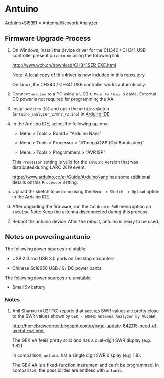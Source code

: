 # Antuino

Arduino+Si5351 = Antenna/Network Analyzer

## Firmware Upgrade Process

1. On Windows, install the device driver for the CH340 / CH341 USB controller
   present on `antuino` using the following link.

   http://www.wch.cn/download/CH341SER_EXE.html

   Note: A local copy of this driver is now included in this repository.

   On Linux, the CH340 / CH341 USB controller works automatically.

2. Connect `antuino` to a PC using a USB `A Male to Mini B` cable. External DC
   power is not required for programming the AA.

3. Install `Arduino IDE` and open the `antuino` sketch
   (`antuino_analyzer_27mhz_v2.ino`) in [Arduino IDE](https://www.arduino.cc/en/main/software).

4. In the Arduino IDE, select the following options.

   - Menu > Tools > Board = "Arduino Nano"

   - Menu > Tools > Processor > "ATmega328P (Old Bootloader)"

   - Menu > Tools > Programmers > "AVR ISP"

   This `Processor` setting is valid for the `antuino` version that was
   distributed during LARC 2019 event.

   https://www.arduino.cc/en/Guide/ArduinoNano has some additional details on
   this `Processor` setting.

5. Upload the sketch to `antuino` using the `Menu -> Sketch -> Upload` option
   in the Arduino IDE.

6. After upgrading the firmware, run the `Calibrate SWR` menu option on
   `antuino`. Note: Keep the antenna disconnected during this process.

7. Reboot the antuino device. After the reboot, antuino is ready to be used.


## Notes on powering antunio

The following power sources are stable:

* USB 2.0 and USB 3.0 ports on Desktop computers

* Chinese 6x18650 USB / 9v DC power banks

The following power sources are unstable:

* Small 9v battery


### Notes

1. Anil Sharma (VU2TFG) reports that `antunio` SWR values are pretty close to
   the SWR values shown by `GEK - 60MHz Antenna Analyzer by VU3GEK`.

   http://homebrewcorner.blogspot.com/p/page-update-642015-need-of-useful-tool.html

   The GEK AA feels pretty solid and has a dual-digit SWR display (e.g. 1.82).

   In comparison, `antunio` has a single digit SWR display (e.g. 1.8).

   The GEK AA is a fixed-function instrument and can't be programmed. In
   comparison, the possibilities are endless with `antunio`.
